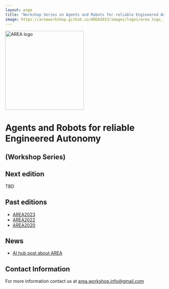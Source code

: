 ```yaml
---
layout: page
title: "Workshop Series on Agents and Robots for reliable Engineered Autonomy"
image: https://areaworkshop.github.io/AREA2023/images/logos/area_logo_1.png
---
```



<img src="https://areaworkshop.github.io/AREA2023/images/logos/area_logo_1.png" style="width:250px" class="center" alt="AREA logo"/>


# Agents and Robots for reliable Engineered Autonomy
## (Workshop Series) 



## Next edition

TBD
<!--<a href="https://areaworkshop.github.io/AREA2024/" target="_blank">AREA2024</a>-->

## Past editions

<ul>
<li><a href="https://areaworkshop.github.io/AREA2023/" target="_blank">AREA2023</a></li>  
<li><a href="https://areaworkshop.github.io/AREA2022/" target="_blank">AREA2022</a></li>
<li><a href="https://area2020.github.io/" target="_blank">AREA2020</a></li>
</ul>

## News
<ul>
<li><a href="https://aihub.org/2022/10/04/what-happens-when-we-mix-multi-agent-systems-robotics-software-engineering-and-verification-and-validation/" target="_blank">AI hub post about AREA</a></li>
</ul>


## Contact Information

For more information contact us at <a href="mailto:area.workshop.info@gmail.com">area.workshop.info@gmail.com</a>

<br />&nbsp;


